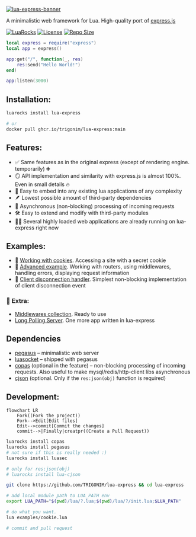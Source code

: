 [![lua-express-banner](https://file.def.pm/hztitf4z.jpg)](https://luarocks.org/modules/AMD-NICK/lua-express)

A minimalistic web framework for Lua. High-quality port of [express.js](https://github.com/expressjs/express/)

[![LuaRocks](https://img.shields.io/luarocks/v/AMD-NICK/lua-express)](https://luarocks.org/modules/AMD-NICK/lua-express)
[![License](https://img.shields.io/github/license/TRIGONIM/lua-express)](LICENSE)
[![Repo Size](https://img.shields.io/github/repo-size/TRIGONIM/lua-express)](https://github.com/TRIGONIM/lua-express/archive/refs/heads/master.zip)


```lua
local express = require("express")
local app = express()

app:get("/", function(_, res)
	res:send("Hello World!")
end)

app:listen(3000)
```

## Installation:

```bash
luarocks install lua-express

# or
docker pull ghcr.io/trigonim/lua-express:main
```

## Features:

- ✅ Same features as in the original express (except of rendering engine. temporarily) ➕
- 🪞 API implementation and similarity with express.js is almost 100%. Even in small details 🔥
- 🧩 Easy to embed into any existing lua applications of any complexity
- 🪶 Lowest possible amount of third-party dependencies
- 🚀 Asynchronous (non-blocking) processing of incoming requests
- 🛠️ Easy to extend and modify with third-party modules
- 🏋️‍♂️ Several highly loaded web applications are already running on lua-express right now

## Examples:

- 🍪 [Working with cookies](/examples/cookie.lua). Accessing a site with a secret cookie
- 🧠 [Advanced example](/examples/simple-advanced/README.MD). Working with routers, using middlewares, handling errors, displaying request information
- 🔗 [Client disconnection handler](/examples/disconnect_handler.lua). Simplest non-blocking implementation of client disconnection event

### 🌈 Extra:

- [Middlewares collection](https://github.com/TRIGONIM/lua-express-middlewares). Ready to use
- [Long Polling Server](https://github.com/TRIGONIM/lua-long-polling). One more app written in lua-express


## Dependencies

- [pegasus](https://github.com/EvandroLG/pegasus.lua) – minimalistic web server
- [luasocket](https://github.com/lunarmodules/luasocket) – shipped with pegasus
- [copas](https://github.com/lunarmodules/copas/) (optional in the feature) – non-blocking processing of incoming requests. Also useful to make mysql/redis/http-client libs asynchronous
- [cjson](https://luarocks.org/modules/openresty/lua-cjson) (optional. Only if the `res:json(obj)` function is required)


## Development:

<!-- original diagram source:
https://github.com/kishanrajput23/Hacktoberfest-2022/blob/main/README.md#steps-to-follow-scroll -->

```mermaid
flowchart LR
    Fork((Fork the project))
	Fork-->Edit[Edit files]
    Edit-->commit[Commit the changes]
    commit-->|Finally|creatpr((Create a Pull Request))
```

```bash
luarocks install copas
luarocks install pegasus
# not sure if this is really needed :)
luarocks install luasec

# only for res:json(obj)
# luarocks install lua-cjson

git clone https://github.com/TRIGONIM/lua-express && cd lua-express

# add local module path to LUA_PATH env
export LUA_PATH="$(pwd)/lua/?.lua;$(pwd)/lua/?/init.lua;$LUA_PATH"

# do what you want.
lua examples/cookie.lua

# commit and pull request
```
